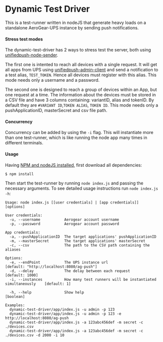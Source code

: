 # Dynamic Test Driver
This is a test-runner written in nodeJS that generate heavy loads on a standalone AeroGear-UPS instance by sending push notifications.

#### Stress test modes
The dynamic-test-driver has 2 ways to stress test the server, both using [unifiedpush-node-sender](https://www.npmjs.com/package/unifiedpush-node-sender). 

The first one is intented to reach all devices with a single request. It will get all apps from UPS using [unifiedpush-admin-client](https://www.npmjs.com/package/unifiedpush-admin-client) and send a notification to a test alias, `TEST_TOKEN`. Hence all devices must register with this alias.
This mode needs only a username and a password.

The second one is designed to reach a group of devices within an App, but one request at a time. The information about the devices must be stored in a CSV file and have 3 columns containing: variantID, alias and tokenID. By default they are `#VARIANT ID`,`TOKEN ALIAS`, `TOKEN ID`. 
This mode needs only a pushApplicationID, masterSecret and csv file path.

#### Concurrency
Concurrency can be added by using the `-i` flag. This will instantiate more than one test-runner, which is like running the node app many times in different terminals.

#### Usage
Having [NPM and nodeJS installed](https://nodejs.org/), first download all dependencies:
```
$ npm install
```
Then start the test-runner by running `node index.js` and passing the necessary arguments. To see detailed usage instructions run `node index.js -h`:
```
Usage: node index.js [[user credentials] | [app credentials]] [options]

User credentials:
  -u, --username           Aerogear account username
  -p, --password           Aerogear account password

App credentials:
  -a, --pushApplicationID  The target applications' pushApplicationID
  -m, --masterSecret       The target applications' masterSecret
  -c, --csv                The path to the CSV path containing the aliases  

Options:
  -e, --endPoint           The UPS instance url                                         [default: "http://localhost:8080/ag-push"]
  -d, --delay              The delay between each request                               [default: 1000]
  -i, --instances          How many test runners will be instantiated simultaneously    [default: 1]

  -h, --help               Show help                                                    [boolean]

Examples:
  dynamic-test-driver/app/index.js -u admin -p 123
  dynamic-test-driver/app/index.js -u admin -p 123 -e http://localhost:8080/ag-push
  dynamic-test-driver/app/index.js -a 123abc456def -m secret -c ./devices.csv
  dynamic-test-driver/app/index.js -a 123abc456def -m secret -c ./devices.csv -d 2000 -i 10
```
